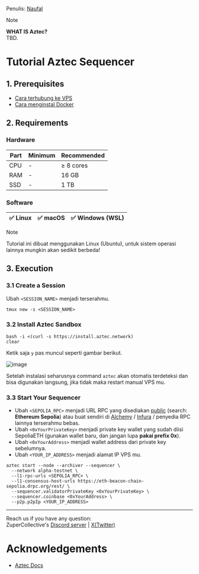 Penulis: [Naufal](https://x.com/0xfal)

> [!NOTE]
> **WHAT IS Aztec?**\
> TBD.

# Tutorial Aztec Sequencer

## 1. Prerequisites

- [Cara terhubung ke VPS](https://github.com/ZuperHunt/Connect-to-VPS)
- [Cara menginstal Docker](https://github.com/zupercollective/Installing-Docker)

## 2. Requirements

### Hardware

| Part | Minimum | Recommended |
| ------------- | ------------- | ------------- |
| CPU | - | ≥ 8 cores |
| RAM | - | 16 GB |
| SSD | - | 1 TB |

### Software

| ✅ Linux | ✅ macOS | ✅ Windows (WSL) |
| ------------- | ------------- | ------------- |

> [!NOTE]
> Tutorial ini dibuat menggunakan Linux (Ubuntu), untuk sistem operasi lainnya mungkin akan sedikit berbeda!

## 3. Execution

### 3.1 Create a Session

Ubah `<SESSION_NAME>` menjadi terserahmu.

```
tmux new -s <SESSION_NAME>
```

### 3.2 Install Aztec Sandbox

```
bash -i <(curl -s https://install.aztec.network)
clear
```

Ketik saja `y` pas muncul seperti gambar berikut.

![image](https://github.com/user-attachments/assets/147ccf0f-0f4b-4655-b526-9bc764229ebb)

Setelah instalasi seharusnya command `aztec` akan otomatis terdeteksi dan bisa digunakan langsung, jika tidak maka restart manual VPS mu.

### 3.3 Start Your Sequencer

- Ubah `<SEPOLIA_RPC>` menjadi URL RPC yang disediakan [public](https://chainlist.org) (search: **Ethereum Sepolia**) atau buat sendiri di [Alchemy](https://dashboard.alchemy.com/chains/eth?network=ETH_SEPOLIA) / [Infura](https://www.infura.io) / penyedia RPC lainnya terserahmu bebas.
- Ubah `<0xYourPrivateKey>` menjadi private key wallet yang sudah diisi SepoliaETH (gunakan wallet baru, dan jangan lupa **pakai prefix 0x**).
- Ubah `<0xYourAddress>` menjadi wallet address dari private key sebelumnya.
- Ubah `<YOUR_IP_ADDRESS>` menjadi alamat IP VPS mu.

```
aztec start --node --archiver --sequencer \
  --network alpha-testnet \
  --l1-rpc-urls <SEPOLIA_RPC> \
  --l1-consensus-host-urls https://eth-beacon-chain-sepolia.drpc.org/rest/ \
  --sequencer.validatorPrivateKey <0xYourPrivateKey> \
  --sequencer.coinbase <0xYourAddress> \
  --p2p.p2pIp <YOUR_IP_ADDRESS>
```

---

Reach us if you have any question:\
ZuperCollective's [Discord server](https://discord.gg/ZuperCollective) | [X(Twitter)](https://twitter.com/ZuperCollective)

# Acknowledgements

* [Aztec Docs](https://docs.aztec.network/next/the_aztec_network/guides/run_nodes)
